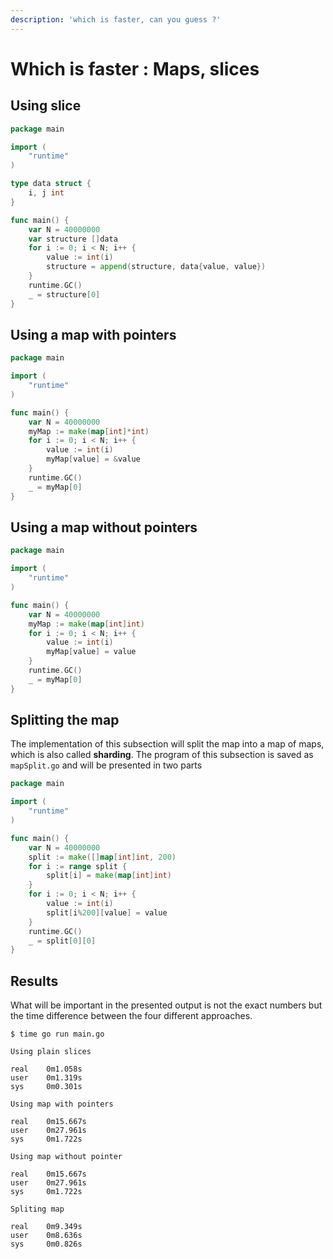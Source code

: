 ```yaml
---
description: 'which is faster, can you guess ?'
---
```


# Which is faster : Maps, slices

## Using slice

```go
package main

import (
    "runtime"
)

type data struct {
    i, j int
}

func main() {
    var N = 40000000
    var structure []data
    for i := 0; i < N; i++ {
        value := int(i)
        structure = append(structure, data{value, value})
    }
    runtime.GC()
    _ = structure[0]
}
```

## Using a map with pointers

```go
package main

import (
    "runtime"
)

func main() {
    var N = 40000000
    myMap := make(map[int]*int)
    for i := 0; i < N; i++ {
        value := int(i)
        myMap[value] = &value
    }
    runtime.GC()
    _ = myMap[0]
}
```

## Using a map without pointers

```go
package main

import (
    "runtime"
)

func main() {
    var N = 40000000
    myMap := make(map[int]int)
    for i := 0; i < N; i++ {
        value := int(i)
        myMap[value] = value
    }
    runtime.GC()
    _ = myMap[0]
}
```

## Splitting the map

The implementation of this subsection will split the map into a map of maps, which is also called **sharding**. The program of this subsection is saved as `mapSplit.go` and will be presented in two parts

```go
package main

import (
    "runtime"
)

func main() {
    var N = 40000000
    split := make([]map[int]int, 200)
    for i := range split {
        split[i] = make(map[int]int)
    }
    for i := 0; i < N; i++ {
        value := int(i)
        split[i%200][value] = value
    }
    runtime.GC()
    _ = split[0][0]
}
```

## Results

What will be important in the presented output is not the exact numbers but the time difference between the four different approaches.

```text
$ time go run main.go 

Using plain slices    

real    0m1.058s
user    0m1.319s
sys     0m0.301s

Using map with pointers

real    0m15.667s
user    0m27.961s
sys     0m1.722s

Using map without pointer

real    0m15.667s
user    0m27.961s
sys     0m1.722s

Spliting map

real    0m9.349s
user    0m8.636s
sys     0m0.826s
```

